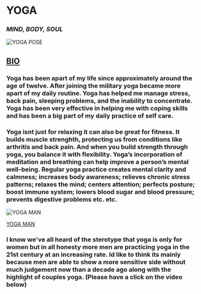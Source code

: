 #                   **YOGA**

###           ***MIND, BODY, SOUL***

![YOGA POSE](https://oneikasyogalife.files.wordpress.com/2013/01/185765_455305647851590_2029549353_n.jpg)

## [**BIO**](https://github.com/kharris157/kharris157.github.io/blob/master/bio.md)


### Yoga has been apart of my life since approximately around the age of twelve. After joining the military yoga became more apart of my daily routine. Yoga has helped me manage stress, back pain, sleeping problems, and the inability to concentrate. Yoga has been very effective in helping me with coping skills and has been a big part of my daily practice of self care. 

### Yoga isnt just for relaxing it can also be great for fitness. It builds muscle strenghth, protecting us from conditions like arthritis and back pain. And when you build strength through yoga, you balance it with flexibility. Yoga’s incorporation of meditation and breathing can help improve a person’s mental well-being. Regular yoga practice creates mental clarity and calmness; increases body awareness; relieves chronic stress patterns; relaxes the mind; centers attention; perfects posture; boost immune system; lowers blood sugar and blood pressure; prevents digestive problems etc. etc. 

![YOGA MAN](https://instagram.com/p/4rOe1JKy1q/?utm_source=ig_embed&utm_campaign=embed_ufi_control.jpg)

[YOGA MAN](https://www.google.co.jp/imgres?imgurl=https%3A%2F%2Flookaside.fbsbx.com%2Flookaside%2Fcrawler%2Fmedia%2F%3Fmedia_id%3D1363372673718949&imgrefurl=https%3A%2F%2Fwww.facebook.com%2FBlackMenDoYoga%2F&docid=4Ulhz-aRbm8JeM&tbnid=2C3q7ZA7bZPOaM%3A&vet=10ahUKEwjx9t3F-7jZAhXCE7wKHUFDBXYQMwjfAShAMEA..i&w=748&h=683&bih=813&biw=1280&q=BLACK%20MEN%20DOING%20YOGA&ved=0ahUKEwjx9t3F-7jZAhXCE7wKHUFDBXYQMwjfAShAMEA&iact=mrc&uact=8)


### I know we've all heard of the sterotype that yoga is only for women but in all honesty more men are practicing yoga in the 21st century at an increasing rate. Id like to think its mainly because men are able to show a more sensitive side without much judgement now than a decade ago along with the highlight of couples yoga. (Please have a click on the video below)
